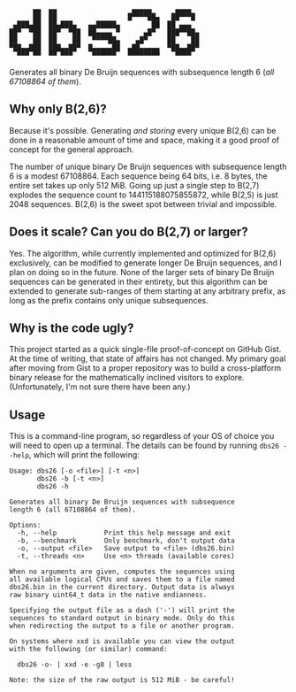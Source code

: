 ```
      ▄▄  ▄▄                   ▄▄▄▄▄      ▄▄▄▄  
      ██  ██                  █▀▀▀▀██▄   ██▀▀▀█ 
 ▄███▄██  ██▄███▄   ▄▄█████▄        ██  ██ ▄▄▄  
██▀  ▀██  ██▀  ▀██  ██▄▄▄▄ ▀      ▄█▀   ███▀▀██▄
██    ██  ██    ██   ▀▀▀▀██▄    ▄█▀     ██    ██
▀██▄▄███  ███▄▄██▀  █▄▄▄▄▄██  ▄██▄▄▄▄▄  ▀██▄▄██▀
  ▀▀▀ ▀▀  ▀▀ ▀▀▀     ▀▀▀▀▀▀   ▀▀▀▀▀▀▀▀    ▀▀▀▀  
```

Generates all binary De Bruijn sequences with subsequence length 6
(*all 67108864 of them*).

## Why only B(2,6)?

Because it's possible. Generating *and storing* every unique B(2,6) can
be done in a reasonable amount of time and space, making it a good proof
of concept for the general approach.

The number of unique binary De Bruijn sequences with subsequence length
6 is a modest 67108864. Each sequence being 64 bits, i.e. 8 bytes, the
entire set takes up only 512 MiB. Going up just a single step to B(2,7)
explodes the sequence count to 144115188075855872, while B(2,5) is just
2048 sequences. B(2,6) is the sweet spot between trivial and impossible.

## Does it scale? Can you do B(2,7) or larger?

Yes. The algorithm, while currently implemented and optimized for B(2,6)
exclusively, can be modified to generate longer De Bruijn sequences, and
I plan on doing so in the future. None of the larger sets of binary De
Bruijn sequences can be generated in their entirety, but this algorithm
can be extended to generate sub-ranges of them starting at any arbitrary
prefix, as long as the prefix contains only unique subsequences.

## Why is the code ugly?

This project started as a quick single-file proof-of-concept on GitHub
Gist. At the time of writing, that state of affairs has not changed. My
primary goal after moving from Gist to a proper repository was to build
a cross-platform binary release for the mathematically inclined visitors
to explore. (Unfortunately, I'm not sure there have been any.)

## Usage

This is a command-line program, so regardless of your OS of choice you
will need to open up a terminal. The details can be found by running
`dbs26 --help`, which will print the following:

```
Usage: dbs26 [-o <file>] [-t <n>]
       dbs26 -b [-t <n>]
       dbs26 -h

Generates all binary De Bruijn sequences with subsequence
length 6 (all 67108864 of them).

Options:
  -h, --help            Print this help message and exit
  -b, --benchmark       Only benchmark, don't output data
  -o, --output <file>   Save output to <file> (dbs26.bin)
  -t, --threads <n>     Use <n> threads (available cores)

When no arguments are given, computes the sequences using
all available logical CPUs and saves them to a file named
dbs26.bin in the current directory. Output data is always
raw binary uint64_t data in the native endianness.

Specifying the output file as a dash ('-') will print the
sequences to standard output in binary mode. Only do this
when redirecting the output to a file or another program.

On systems where xxd is available you can view the output
with the following (or similar) command:

  dbs26 -o- | xxd -e -g8 | less

Note: the size of the raw output is 512 MiB - be careful!
```
